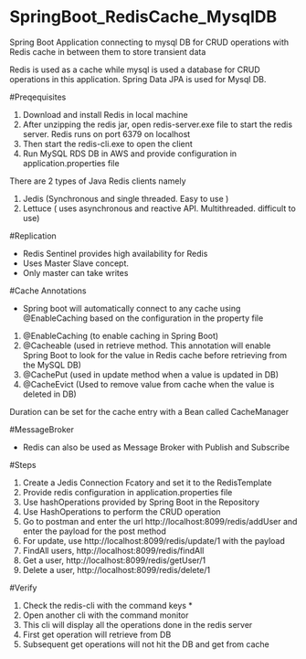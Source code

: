 # SpringBoot_RedisCache_MysqlDB
Spring Boot Application connecting to mysql DB for CRUD operations with Redis cache in between them to store transient data

Redis is used as a cache while mysql is used a database for CRUD operations in this application. Spring Data JPA is used for Mysql DB.

#Preqequisites

1. Download and install Redis in local machine
2. After unzipping the redis jar, open redis-server.exe file to start the redis server. Redis runs on port 6379 on localhost
3. Then start the redis-cli.exe to open the client
4. Run MySQL RDS DB in AWS and provide configuration in application.properties file

There are 2 types of Java Redis clients namely

1. Jedis (Synchronous and single threaded. Easy to use )
2. Lettuce ( uses asynchronous and reactive API. Multithreaded. difficult to use)

#Replication

- Redis Sentinel provides high availability for Redis
- Uses Master Slave concept.
- Only master can take writes

#Cache Annotations

- Spring boot will automatically connect to any cache using @EnableCaching based on the configuration in the property file 

1. @EnableCaching (to enable caching in Spring Boot)
1. @Cacheable (used in retrieve method. This annotation will enable Spring Boot to look for the value in Redis cache before retrieving from the MySQL DB)
2. @CachePut (used in update method when a value is updated in DB)
3. @CacheEvict (Used to remove value from cache when the value is deleted in DB)

Duration can be set for the cache entry with a Bean called CacheManager

#MessageBroker

- Redis can also be used as Message Broker with Publish and Subscribe

#Steps

1. Create a Jedis Connection Fcatory and set it to the RedisTemplate
2. Provide redis configuration in application.properties file
3. Use hashOperations provided by Spring Boot in the Repository
4. Use HashOperations to perform the CRUD operation
5. Go to postman and enter the url http://localhost:8099/redis/addUser and enter the payload for the post method
6. For update, use http://localhost:8099/redis/update/1 with the payload
7. FindAll users, http://localhost:8099/redis/findAll
8. Get a user, http://localhost:8099/redis/getUser/1
9. Delete a user, http://localhost:8099/redis/delete/1

#Verify

1. Check the redis-cli with the command keys *
2. Open another cli with the command monitor
3. This cli will display all the operations done in the redis server
4. First get operation will retrieve from DB
5. Subsequent get operations will not hit the DB and get from cache
